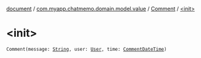 [document](../../index.md) / [com.myapp.chatmemo.domain.model.value](../index.md) / [Comment](index.md) / [&lt;init&gt;](./-init-.md)

# &lt;init&gt;

`Comment(message: `[`String`](https://kotlinlang.org/api/latest/jvm/stdlib/kotlin/-string/index.html)`, user: `[`User`](../-user/index.md)`, time: `[`CommentDateTime`](../-comment-date-time/index.md)`)`